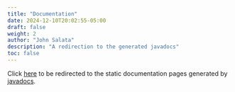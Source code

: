 ```yaml
---
title: "Documentation"
date: 2024-12-10T20:02:55-05:00
draft: false
weight: 2
author: "John Salata"
description: "A redirection to the generated javadocs"
toc: false
---
```


Click <a href="/docs/apidocs/index.html" target="_blank">here</a> to be redirected to the static documentation pages generated by [javadocs](https://docs.oracle.com/javase/8/docs/technotes/tools/windows/javadoc.html).
